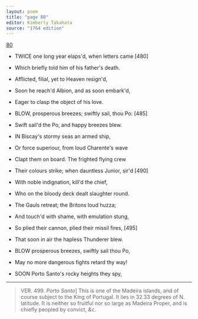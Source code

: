 ```yaml
---
layout: poem
title: "page 80"
editor: Kimberly Takahata
source: "1764 edition"
---
```



[80]()

- TWICE one long year elaps'd, when letters came [480]
- Which briefly told him of his father's death.
- Afflicted, filial, yet to Heaven resign'd,
- Soon he reach'd Albion, and as soon embark'd,
- Eager to clasp the object of his love.

- BLOW, prosperous breezes; swiftly sail, thou Po: [485]
- Swift sail'd the Po, and happy breezes blew.

- IN Biscay's stormy seas an armed ship,
- Or force superiour, from loud Charente's wave
- Clapt them on board. The frighted flying crew
- Their colours strike; when dauntless Junior, sir'd [490]
- With noble indignation, kill'd the chief,
- Who on the bloody deck dealt slaughter round.
- The Gauls retreat; the Britons loud huzza;
- And touch'd with shame, with emulation stung,
- So plied their cannon, plied their missil fires, [495]
- That soon in air the hapless Thunderer blew.

- BLOW prosperous breezes, swiftly sail thou Po,
- May no more dangerous fights retard thy way!

- SOON Porto Santo's rocky heights they spy,

---

> VER. 499. *Porto Santo*\] This is one of the Madeira islands, and of course subject to the King of Portugal. It lies in 32.33 degrees of N. latitude. It is neither so fruitful nor so large as Madeira Proper, and is chiefly peopled by convict, *&c*.
